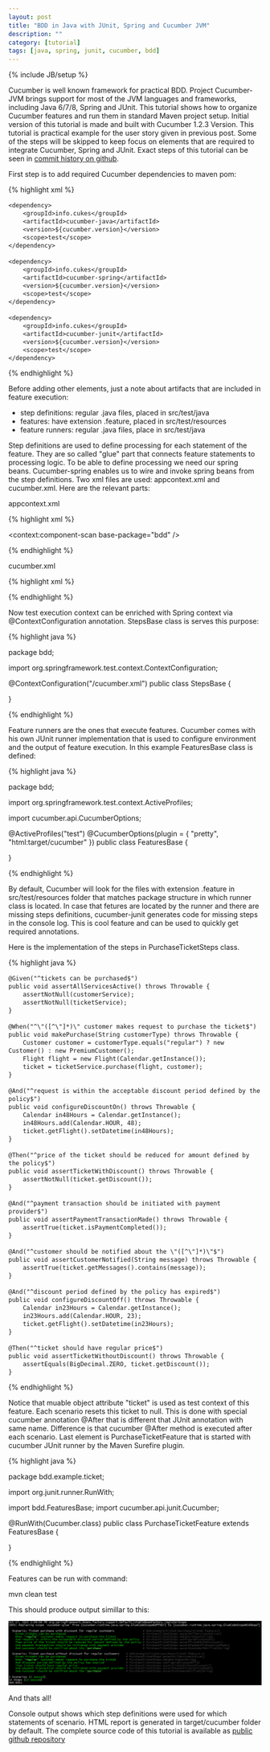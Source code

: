 ```yaml
---
layout: post
title: "BDD in Java with JUnit, Spring and Cucumber JVM"
description: ""
category: [tutorial]
tags: [java, spring, junit, cucumber, bdd]
---
```

{% include JB/setup %}

Cucumber is well known framework for practical BDD. Project Cucumber-JVM brings support for most of the JVM languages and frameworks, including Java 6/7/8, Spring and JUnit. This tutorial shows how to organize Cucumber features and run them in standard Maven project setup. Initial version of this tutorial is made and built with Cucumber 1.2.3 Version. This tutorial is practical example for the user story given in previous post. Some of the steps will be skipped to keep focus on elements that are required to integrate Cucumber, Spring and JUnit. Exact steps of this tutorial can be seen in [commit history on github](https://github.com/qza/bdd-cucumber-jvm-spring/commits/master).

First step is to add required Cucumber dependencies to maven pom:

{% highlight xml %}

	<dependency>
		<groupId>info.cukes</groupId>
		<artifactId>cucumber-java</artifactId>
		<version>${cucumber.version}</version>
		<scope>test</scope>
	</dependency>

	<dependency>
		<groupId>info.cukes</groupId>
		<artifactId>cucumber-spring</artifactId>
		<version>${cucumber.version}</version>
		<scope>test</scope>
	</dependency>
	
	<dependency>
		<groupId>info.cukes</groupId>
		<artifactId>cucumber-junit</artifactId>
		<version>${cucumber.version}</version>
		<scope>test</scope>
	</dependency>

{% endhighlight %}

Before adding other elements, just a note about artifacts that are included in feature execution:
 * step definitions: regular .java files, placed in src/test/java
 * features: have extension .feature, placed in src/test/resources
 * feature runners: regular .java files, place in src/test/java

Step definitions are used to define processing for each statement of the feature. They are so called "glue" part that connects feature statements to processing logic. To be able to define processing we need our spring beans. Cucumber-spring enables us to wire and invoke spring beans from the step definitions. Two xml files are used: appcontext.xml and cucumber.xml. Here are the relevant parts:

appcontext.xml

{% highlight xml %}

<context:component-scan base-package="bdd" />

{% endhighlight %}

cucumber.xml

{% highlight xml %}

<import resource="classpath:appcontext.xml" />

{% endhighlight %}

Now test execution context can be enriched with Spring context via @ContextConfiguration annotation. StepsBase class is serves this purpose:

{% highlight java %}

package bdd;

import org.springframework.test.context.ContextConfiguration;

@ContextConfiguration("/cucumber.xml")
public class StepsBase {

}

{% endhighlight %}

Feature runners are the ones that execute features. Cucumber comes with his own JUnit runner implementation that is used to configure environment and the output of feature execution. In this example FeaturesBase class is defined:

{% highlight java %}

package bdd;

import org.springframework.test.context.ActiveProfiles;

import cucumber.api.CucumberOptions;

@ActiveProfiles("test")
@CucumberOptions(plugin = { "pretty", "html:target/cucumber" })
public class FeaturesBase {

}

{% endhighlight %}

By default, Cucumber will look for the files with extension .feature in src/test/resources folder that matches package structure in which runner class is located. In case that fetures are located by the runner and there are missing steps definitions, cucumber-junit generates code for missing steps in the console log. This is cool feature and can be used to quickly get required annotations.

Here is the implementation of the steps in PurchaseTicketSteps class.

{% highlight java %}

	@Given("^tickets can be purchased$")
	public void assertAllServicesActive() throws Throwable {
		assertNotNull(customerService);
		assertNotNull(ticketService);
	}

	@When("^\"([^\"]*)\" customer makes request to purchase the ticket$")
	public void makePurchase(String customerType) throws Throwable {
		Customer customer = customerType.equals("regular") ? new Customer() : new PremiumCustomer();
		Flight flight = new Flight(Calendar.getInstance());
		ticket = ticketService.purchase(flight, customer);
	}

	@And("^request is within the acceptable discount period defined by the policy$")
	public void configureDiscountOn() throws Throwable {
		Calendar in48Hours = Calendar.getInstance();
		in48Hours.add(Calendar.HOUR, 48);
		ticket.getFlight().setDatetime(in48Hours);
	}

	@Then("^price of the ticket should be reduced for amount defined by the policy$")
	public void assertTicketWithDiscount() throws Throwable {
		assertNotNull(ticket.getDiscount());
	}

	@And("^payment transaction should be initiated with payment provider$")
	public void assertPaymentTransactionMade() throws Throwable {
		assertTrue(ticket.isPaymentCompleted());
	}

	@And("^customer should be notified about the \"([^\"]*)\"$")
	public void assertCustomerNotified(String message) throws Throwable {
		assertTrue(ticket.getMessages().contains(message));
	}

	@And("^discount period defined by the policy has expired$")
	public void configureDiscountOff() throws Throwable {
		Calendar in23Hours = Calendar.getInstance();
		in23Hours.add(Calendar.HOUR, 23);
		ticket.getFlight().setDatetime(in23Hours);
	}

	@Then("^ticket should have regular price$")
	public void assertTicketWithoutDiscount() throws Throwable {
		assertEquals(BigDecimal.ZERO, ticket.getDiscount());
	}

{% endhighlight %}

Notice that muable object attribute "ticket" is used as test context of this feature. Each scenario resets this ticket to null. This is done with special cucumber annotation @After that is different that JUnit annotation with same name. Difference is that cucumber @After method is executed after each scenario. Last element is PurchaseTicketFeature that is started with cucumber JUnit runner by the Maven Surefire plugin.

{% highlight java %}

package bdd.example.ticket;

import org.junit.runner.RunWith;

import bdd.FeaturesBase;
import cucumber.api.junit.Cucumber;

@RunWith(Cucumber.class)
public class PurchaseTicketFeature extends FeaturesBase {

}

{% endhighlight %}

Features can be run with command:

mvn clean test

This should produce output simillar to this:

<p class="img-box-center">
<img src="/assets/posts/bdd-cucumber-jvm-spring-report.png" alt="There should be image right here"/>
</p>

And thats all!

Console output shows which step definitions were used for which statements of scenario. HTML report is generated in target/cucumber folder by default.
The complete source code of this tutorial is available as [public github repository](https://github.com/qza/bdd-cucumber-jvm-spring)